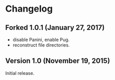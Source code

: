 # Changelog

## Forked 1.0.1 (January 27, 2017)
* disable Panini, enable Pug.
* reconstruct file directories.

## Version 1.0 (November 19, 2015)

Initial release.
